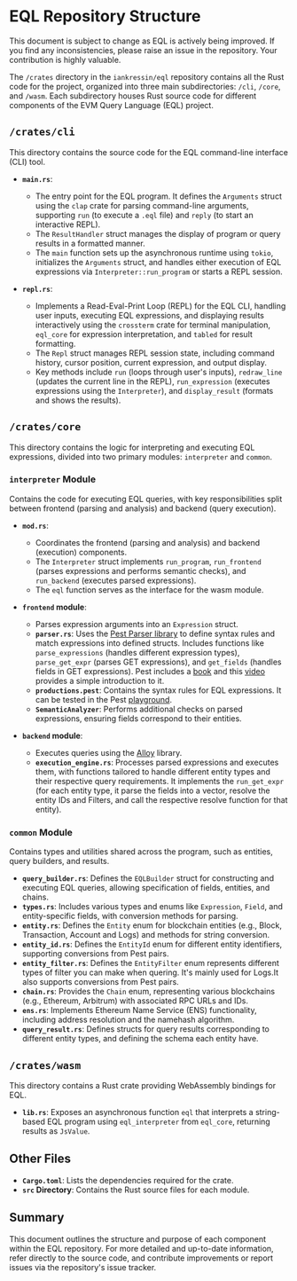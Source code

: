 
# EQL Repository Structure

This document is subject to change as EQL is actively being improved. If you find any inconsistencies, please raise an issue in the repository. Your contribution is highly valuable.

The `/crates` directory in the `iankressin/eql` repository contains all the Rust code for the project, organized into three main subdirectories: `/cli`, `/core`, and `/wasm`. Each subdirectory houses Rust source code for different components of the EVM Query Language (EQL) project.

## `/crates/cli`

This directory contains the source code for the EQL command-line interface (CLI) tool.

- **`main.rs`**: 
  - The entry point for the EQL program. It defines the `Arguments` struct using the `clap` crate for parsing command-line arguments, supporting `run` (to execute a `.eql` file) and `reply` (to start an interactive REPL).
  - The `ResultHandler` struct manages the display of program or query results in a formatted manner.
  - The `main` function sets up the asynchronous runtime using `tokio`, initializes the `Arguments` struct, and handles either execution of EQL expressions via `Interpreter::run_program` or starts a REPL session.

- **`repl.rs`**: 
  - Implements a Read-Eval-Print Loop (REPL) for the EQL CLI, handling user inputs, executing EQL expressions, and displaying results interactively using the `crossterm` crate for terminal manipulation, `eql_core` for expression interpretation, and `tabled` for result formatting.
  - The `Repl` struct manages REPL session state, including command history, cursor position, current expression, and output display.
  - Key methods include `run` (loops through user's inputs), `redraw_line` (updates the current line in the REPL), `run_expression` (executes expressions using the `Interpreter`), and `display_result` (formats and shows the results).

## `/crates/core`

This directory contains the logic for interpreting and executing EQL expressions, divided into two primary modules: `interpreter` and `common`.

### `interpreter` Module

Contains the code for executing EQL queries, with key responsibilities split between frontend (parsing and analysis) and backend (query execution).

- **`mod.rs`**: 
  - Coordinates the frontend (parsing and analysis) and backend (execution) components.
  - The `Interpreter` struct implements `run_program`, `run_frontend` (parses expressions and performs semantic checks), and `run_backend` (executes parsed expressions).
  - The `eql` function serves as the interface for the wasm module.

- **`frontend` module**: 
  - Parses expression arguments into an `Expression` struct.
  - **`parser.rs`**: Uses the [Pest Parser library](https://pest.rs/) to define syntax rules and match expressions into defined structs. Includes functions like `parse_expressions` (handles different expression types), `parse_get_expr` (parses GET expressions), and `get_fields` (handles fields in GET expressions). Pest includes a [book](https://pest.rs/book/) and this [video](https://www.youtube.com/watch?v=VYBi9an29Hw) provides a simple introduction to it.
  - **`productions.pest`**: Contains the syntax rules for EQL expressions. It can be tested in the Pest [playground](https://pest.rs/#editor).
  - **`SemanticAnalyzer`**: Performs additional checks on parsed expressions, ensuring fields correspond to their entities.

- **`backend` module**: 
  - Executes queries using the [Alloy](https://docs.rs/alloy/0.2.0/alloy/index.html) library.
  - **`execution_engine.rs`**: Processes parsed expressions and executes them, with functions tailored to handle different entity types and their respective query requirements. It implements the `run_get_expr` (for each entity type, it parse the fields into a vector, resolve the entity IDs and Filters, and call the respective resolve function for that entity).

### `common` Module

Contains types and utilities shared across the program, such as entities, query builders, and results.

- **`query_builder.rs`**: Defines the `EQLBuilder` struct for constructing and executing EQL queries, allowing specification of fields, entities, and chains.
- **`types.rs`**: Includes various types and enums like `Expression`, `Field`, and entity-specific fields, with conversion methods for parsing.
- **`entity.rs`**: Defines the `Entity` enum for blockchain entities (e.g., Block, Transaction, Account and Logs) and methods for string conversion.
- **`entity_id.rs`**: Defines the `EntityId` enum for different entity identifiers, supporting conversions from Pest pairs.
- **`entity_filter.rs`**: Defines the `EntityFilter` enum represents different types of filter you can make when quering. It's mainly used for Logs.It also supports conversions from Pest pairs.
- **`chain.rs`**: Provides the `Chain` enum, representing various blockchains (e.g., Ethereum, Arbitrum) with associated RPC URLs and IDs.
- **`ens.rs`**: Implements Ethereum Name Service (ENS) functionality, including address resolution and the namehash algorithm.
- **`query_result.rs`**: Defines structs for query results corresponding to different entity types, and defining the schema each entity have.

## `/crates/wasm`

This directory contains a Rust crate providing WebAssembly bindings for EQL.

- **`lib.rs`**: Exposes an asynchronous function `eql` that interprets a string-based EQL program using `eql_interpreter` from `eql_core`, returning results as `JsValue`.

## Other Files

- **`Cargo.toml`**: Lists the dependencies required for the crate.
- **`src` Directory**: Contains the Rust source files for each module.

## Summary

This document outlines the structure and purpose of each component within the EQL repository. For more detailed and up-to-date information, refer directly to the source code, and contribute improvements or report issues via the repository's issue tracker.
